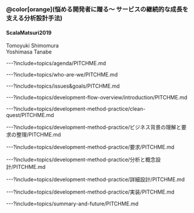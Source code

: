 ### @color[orange](悩める開発者に贈る〜 サービスの継続的な成長を支える分析設計手法)

#### ScalaMatsuri2019

Tomoyuki Shimomura  
Yoshimasa Tanabe  

---?include=topics/agenda/PITCHME.md

---?include=topics/who-are-we/PITCHME.md

---?include=topics/issues&goals/PITCHME.md

<!-- 理想とする開発チームの状態とは？ -->
<!-- ---?include=topics/goals/PITCHME.md -->

<!-- 開発に取り巻く課題と懸念 -->
<!-- ---?include=topics/issues/PITCHME.md -->

<!-- 開発フローについて -->
---?include=topics/development-flow-overview/introduction/PITCHME.md

<!-- お題 -->
---?include=topics/development-method-practice/clean-quest/PITCHME.md

<!-- 要求の整理 -->
---?include=topics/development-method-practice/ビジネス背景の理解と要求の整理/PITCHME.md

<!-- 要求分析 -->
---?include=topics/development-method-practice/要求/PITCHME.md

<!-- 分析と概念設計 -->
---?include=topics/development-method-practice/分析と概念設計/PITCHME.md

<!-- 詳細設計 -->
---?include=topics/development-method-practice/詳細設計/PITCHME.md

<!-- 実装 -->
---?include=topics/development-method-practice/実装/PITCHME.md

<!-- まとめと展望 -->
---?include=topics/summary-and-future/PITCHME.md
